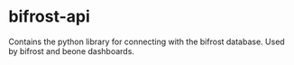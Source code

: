 # bifrost-api
Contains the python library for connecting with the bifrost database. Used by bifrost and beone dashboards.
